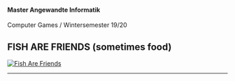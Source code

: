 #### Master Angewandte Informatik
Computer Games / Wintersemester 19/20

## FISH ARE FRIENDS (sometimes food)

[![Fish Are Friends](https://img.youtube.com/vi/WbI-Z4hy8Qo/0.jpg)](https://www.youtube.com/watch?v=WbI-Z4hy8Qo)

---
